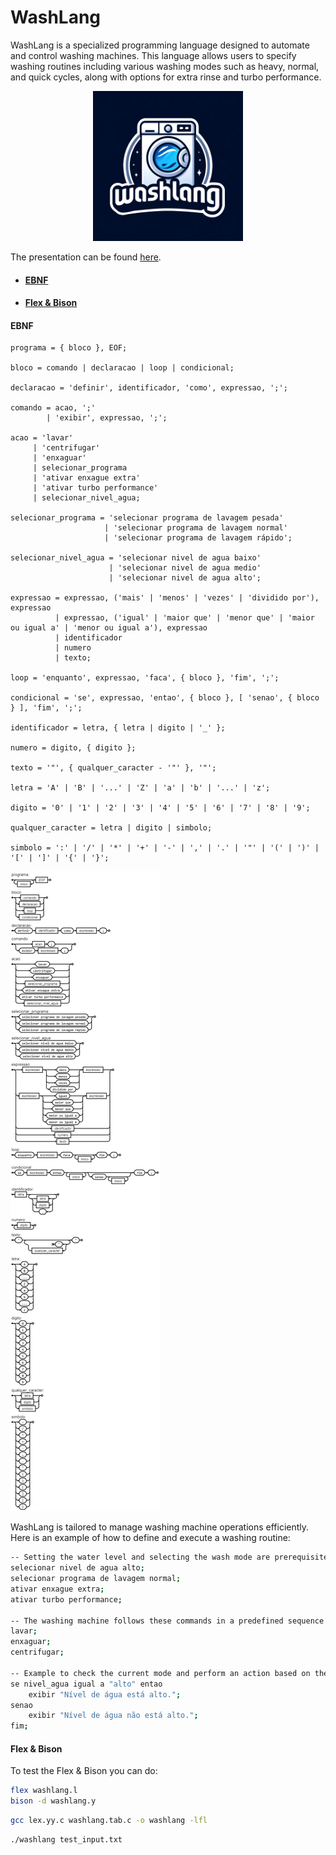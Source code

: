 # WashLang
WashLang is a specialized programming language designed to automate and control washing machines. This language allows users to specify washing routines including various washing modes such as heavy, normal, and quick cycles, along with options for extra rinse and turbo performance.

<p align="center">
  <img src="Images/logo.webp" alt="WashLang" width="240"/>
</p>

The presentation can be found [here](Presentation/WashLang.pdf).

* #### [EBNF](#EBNF)
* #### [Flex & Bison](#Flex-&-Bison)

#### <a name="EBNF">EBNF</a> 

```ebnf
programa = { bloco }, EOF;

bloco = comando | declaracao | loop | condicional;

declaracao = 'definir', identificador, 'como', expressao, ';';

comando = acao, ';'
        | 'exibir', expressao, ';';

acao = 'lavar'
     | 'centrifugar'
     | 'enxaguar'
     | selecionar_programa
     | 'ativar enxague extra'
     | 'ativar turbo performance'
     | selecionar_nivel_agua;

selecionar_programa = 'selecionar programa de lavagem pesada'
                     | 'selecionar programa de lavagem normal'
                     | 'selecionar programa de lavagem rápido';

selecionar_nivel_agua = 'selecionar nivel de agua baixo'
                      | 'selecionar nivel de agua medio'
                      | 'selecionar nivel de agua alto';

expressao = expressao, ('mais' | 'menos' | 'vezes' | 'dividido por'), expressao
          | expressao, ('igual' | 'maior que' | 'menor que' | 'maior ou igual a' | 'menor ou igual a'), expressao
          | identificador
          | numero
          | texto;

loop = 'enquanto', expressao, 'faca', { bloco }, 'fim', ';';

condicional = 'se', expressao, 'entao', { bloco }, [ 'senao', { bloco } ], 'fim', ';';

identificador = letra, { letra | digito | '_' };

numero = digito, { digito };

texto = '"', { qualquer_caracter - '"' }, '"';

letra = 'A' | 'B' | '...' | 'Z' | 'a' | 'b' | '...' | 'z';

digito = '0' | '1' | '2' | '3' | '4' | '5' | '6' | '7' | '8' | '9';

qualquer_caracter = letra | digito | simbolo;

simbolo = ':' | '/' | '*' | '+' | '-' | ',' | '.' | '"' | '(' | ')' | '[' | ']' | '{' | '}';

```
![EBNF](Images/ebnf.png)

WashLang is tailored to manage washing machine operations efficiently. Here is an example of how to define and execute a washing routine:
```bash
-- Setting the water level and selecting the wash mode are prerequisites for starting the wash
selecionar nivel de agua alto;
selecionar programa de lavagem normal;
ativar enxague extra;
ativar turbo performance;

-- The washing machine follows these commands in a predefined sequence based on the selected program
lavar;
enxaguar;
centrifugar;

-- Example to check the current mode and perform an action based on the condition
se nivel_agua igual a "alto" entao
    exibir "Nível de água está alto.";
senao
    exibir "Nível de água não está alto.";
fim;
```
#### <a name="Flex-&-Bison">Flex & Bison</a> 

To test the Flex & Bison you can do:
```sh
flex washlang.l
bison -d washlang.y
```

```sh
gcc lex.yy.c washlang.tab.c -o washlang -lfl
```

```sh
./washlang test_input.txt
```
